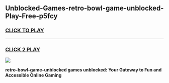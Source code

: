 
## Unblocked-Games-retro-bowl-game-unblocked-Play-Free-p5fcy
<h3>
<a href="https://premium76.site?title=retro-bowl-game-unblocked&ref=21A">CLICK TO PLAY</a></h3>
<hr>

<h3>
<a href="https://premium76.site?title=retro-bowl-game-unblocked&ref=21A">CLICK 2 PLAY</a>
  
</h3>

<a href="https://premium76.site?title=retro-bowl-game-unblocked&ref=21A"><img src="https://clearcache.store/games.png"></a>


**retro-bowl-game-unblocked games unblocked: Your Gateway to Fun and Accessible Online Gaming**
